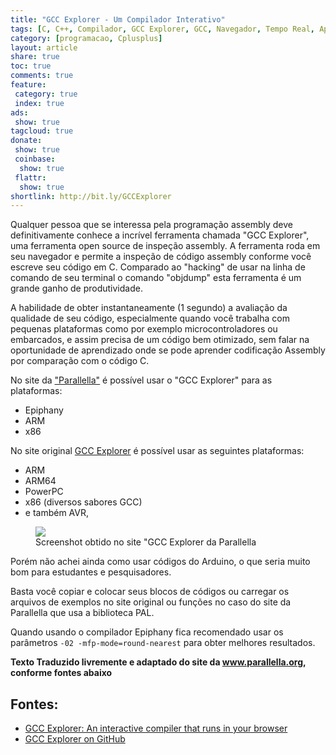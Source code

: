 ```yaml
---
title: "GCC Explorer - Um Compilador Interativo"
tags: [C, C++, Compilador, GCC Explorer, GCC, Navegador, Tempo Real, Aprendizado, ARM, Parallella, Epiphany, ARM64, AVR, x86, PowerPC]
category: [programacao, Cplusplus]
layout: article
share: true
toc: true
comments: true
feature:
 category: true
 index: true
ads: 
 show: true
tagcloud: true
donate:
 show: true
 coinbase:
  show: true
 flattr:
  show: true
shortlink: http://bit.ly/GCCExplorer
---
```

 

Qualquer pessoa que se interessa pela programação assembly deve definitivamente
conhece a incrível ferramenta chamada "GCC Explorer", uma ferramenta open 
source de inspeção assembly. A ferramenta roda em seu navegador e permite
a inspeção de código assembly conforme você escreve seu código em C. Comparado
ao "hacking" de usar na linha de comando de seu terminal o comando "objdump"
esta ferramenta é um grande ganho de produtividade.

<!--more-->

A habilidade de obter instantaneamente (1 segundo) a avaliação da qualidade de
seu código, especialmente quando você trabalha com pequenas plataformas como
por exemplo microcontroladores ou embarcados, e assim precisa de um código bem 
otimizado, sem falar na oportunidade de aprendizado onde se pode aprender 
codificação Assembly por comparação com o código C.

No site da ["Parallella"](http://gcc.parallella.org) é possível usar o "GCC 
Explorer" para as plataformas:

 * Epiphany
 * ARM
 * x86
 
No site original [GCC Explorer](http://gcc.godbolt.org) é possível usar as 
seguintes plataformas:

 * ARM
 * ARM64
 * PowerPC
 * x86 (diversos sabores GCC)
 * e também AVR, 
 
<figure>
<img src="{{ site.url }}/images/programacao/ccplusplus/Screenshot-from-2015-08-07-152220-1024x415.png" />
<figcaption>Screenshot obtido no site "GCC Explorer da Parallella</figcaption></figure>
Porém não achei ainda como usar códigos do Arduino, o que seria muito bom para
estudantes e pesquisadores.


Basta você copiar e colocar seus blocos de códigos ou carregar os arquivos de
exemplos no site original ou funções no caso do site da Parallella que usa a
biblioteca PAL.

Quando usando o compilador Epiphany fica recomendado usar os parâmetros 
`-02 -mfp-mode=round-nearest` para obter melhores resultados.

**Texto Traduzido livremente e adaptado do site da www.parallella.org, conforme
fontes abaixo**

## Fontes:

 * [GCC Explorer: An interactive compiler that runs in your browser](https://www.parallella.org/2015/08/07/curious-about-assembly-programming-check-this-out/)
 * [GCC Explorer on GitHub](https://github.com/mattgodbolt/gcc-explorer)
